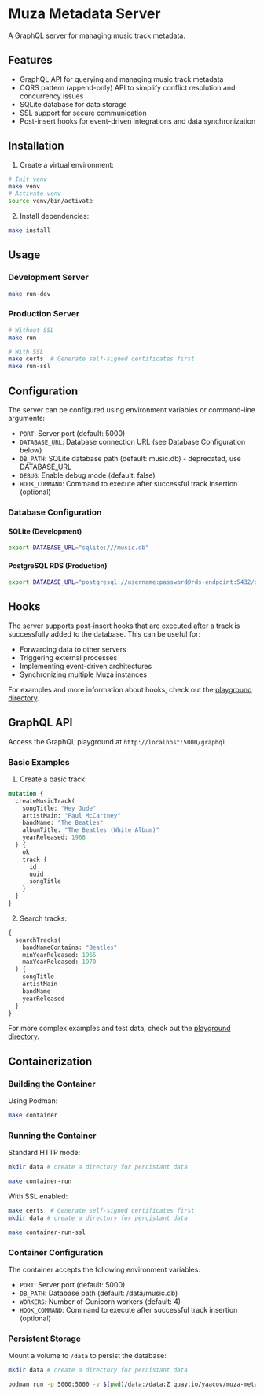 # Muza Metadata Server

A GraphQL server for managing music track metadata.

## Features

- GraphQL API for querying and managing music track metadata
- CQRS pattern (append-only) API to simplify conflict resolution and concurrency issues
- SQLite database for data storage
- SSL support for secure communication
- Post-insert hooks for event-driven integrations and data synchronization

## Installation

1. Create a virtual environment:

```bash
# Init venv
make venv
# Activate venv
source venv/bin/activate
```

2. Install dependencies:

```bash
make install
```

## Usage

### Development Server

```bash
make run-dev
```

### Production Server

```bash
# Without SSL
make run

# With SSL
make certs  # Generate self-signed certificates first
make run-ssl
```

## Configuration

The server can be configured using environment variables or command-line arguments:

- `PORT`: Server port (default: 5000)
- `DATABASE_URL`: Database connection URL (see Database Configuration below)
- `DB_PATH`: SQLite database path (default: music.db) - deprecated, use DATABASE_URL
- `DEBUG`: Enable debug mode (default: false)
- `HOOK_COMMAND`: Command to execute after successful track insertion (optional)

### Database Configuration

#### SQLite (Development)

```bash
export DATABASE_URL="sqlite:///music.db"
```

#### PostgreSQL RDS (Production)

```bash
export DATABASE_URL="postgresql://username:password@rds-endpoint:5432/database_name"
```

## Hooks

The server supports post-insert hooks that are executed after a track is successfully added to the database. This can be useful for:

- Forwarding data to other servers
- Triggering external processes
- Implementing event-driven architectures
- Synchronizing multiple Muza instances

For examples and more information about hooks, check out the [playground directory](playground/README_hooks.md).

## GraphQL API

Access the GraphQL playground at `http://localhost:5000/graphql`

### Basic Examples

1. Create a basic track:

```graphql
mutation {
  createMusicTrack(
    songTitle: "Hey Jude"
    artistMain: "Paul McCartney"
    bandName: "The Beatles"
    albumTitle: "The Beatles (White Album)"
    yearReleased: 1968
  ) {
    ok
    track {
      id
      uuid
      songTitle
    }
  }
}
```

2. Search tracks:

```graphql
{
  searchTracks(
    bandNameContains: "Beatles"
    minYearReleased: 1965
    maxYearReleased: 1970
  ) {
    songTitle
    artistMain
    bandName
    yearReleased
  }
}
```

For more complex examples and test data, check out the [playground directory](playground/).

## Containerization

### Building the Container

Using Podman:

```bash
make container
```

### Running the Container

Standard HTTP mode:

```bash
mkdir data # create a directory for percistant data

make container-run
```

With SSL enabled:

```bash
make certs  # Generate self-signed certificates first
mkdir data # create a directory for percistant data

make container-run-ssl
```

### Container Configuration

The container accepts the following environment variables:

- `PORT`: Server port (default: 5000)
- `DB_PATH`: Database path (default: /data/music.db)
- `WORKERS`: Number of Gunicorn workers (default: 4)
- `HOOK_COMMAND`: Command to execute after successful track insertion (optional)

### Persistent Storage

Mount a volume to `/data` to persist the database:

```bash
mkdir data # create a directory for percistant data

podman run -p 5000:5000 -v $(pwd)/data:/data:Z quay.io/yaacov/muza-metadata-server:latest
```
